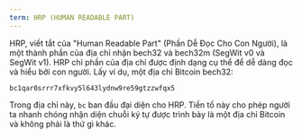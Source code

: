 ```yaml
---
term: HRP (HUMAN READABLE PART)
---
```


HRP, viết tắt của "Human Readable Part" (Phần Dễ Đọc Cho Con Người), là một thành phần của địa chỉ nhận bech32 và bech32m (SegWit v0 và SegWit v1). HRP chỉ phần của địa chỉ được định dạng cụ thể để dễ dàng đọc và hiểu bởi con người. Lấy ví dụ, một địa chỉ Bitcoin bech32:

```text
bc1qar0srrr7xfkvy5l643lydnw9re59gtzzwfqx5
```

Trong địa chỉ này, `bc` ban đầu đại diện cho HRP. Tiền tố này cho phép người ta nhanh chóng nhận diện chuỗi ký tự được trình bày là một địa chỉ Bitcoin và không phải là thứ gì khác.